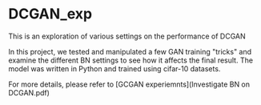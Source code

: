 # DCGAN_exp
This is an exploration of various settings on the performance of DCGAN

In this project, we tested and manipulated a few GAN training "tricks" and examine the different BN settings to see how it affects the final result. The model was written in Python and trained using cifar-10 datasets. 


For more details, please refer to [GCGAN experiemnts](Investigate BN on DCGAN.pdf)
